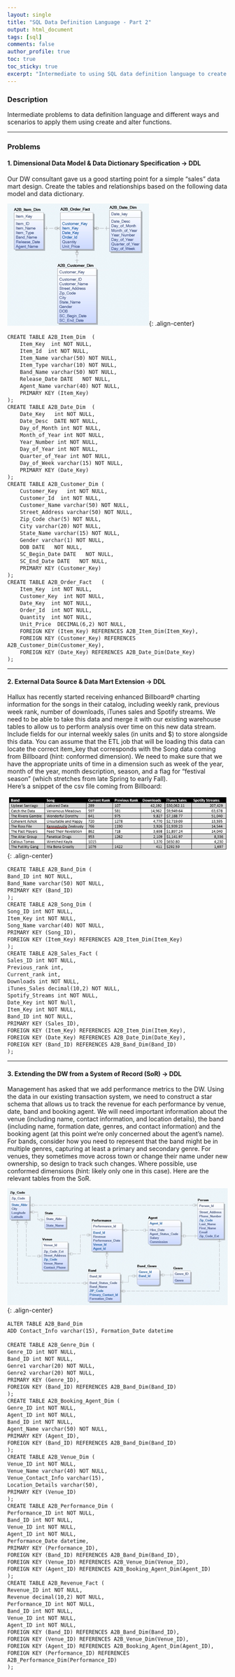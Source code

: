 ```yaml
---
layout: single
title: "SQL Data Definition Language - Part 2"
output: html_document
tags: [sql]
comments: false
author_profile: true
toc: true
toc_sticky: true
excerpt: "Intermediate to using SQL data definition language to create tables with relationships."
---
```

### Description
Intermediate problems to data definition language and different ways and scenarios to apply them using create and alter functions.

---------------------------
### Problems

#### 1. Dimensional Data Model & Data Dictionary Specification -> DDL  
Our DW consultant gave us a good starting point for a simple “sales” data mart design. Create the tables and relationships based on the following data model and data dictionary.   

![SQL1](\assets\images\sql4\1.png){: .align-center} 
```
CREATE TABLE A2B_Item_Dim  (
    Item_Key  int NOT NULL,
    Item_Id  int NOT NULL,
    Item_Name varchar(50) NOT NULL,
    Item_Type varchar(10) NOT NULL,
    Band_Name varchar(50) NOT NULL,
    Release_Date DATE   NOT NULL,
    Agent_Name varchar(40) NOT NULL,
    PRIMARY KEY (Item_Key)
);
CREATE TABLE A2B_Date_Dim  (
    Date_Key   int NOT NULL,
    Date_Desc  DATE NOT NULL,
    Day_of_Month int NOT NULL,
    Month_of_Year int NOT NULL,
    Year_Number int NOT NULL,
    Day_of_Year int NOT NULL,
    Quarter_of_Year int NOT NULL,
    Day_of_Week varchar(15) NOT NULL,
    PRIMARY KEY (Date_Key)
);
CREATE TABLE A2B_Customer_Dim (
    Customer_Key   int NOT NULL,
    Customer_Id  int NOT NULL,
    Customer_Name varchar(50) NOT NULL,
    Street_Address varchar(50) NOT NULL,
    Zip_Code char(5) NOT NULL,
    City varchar(20) NOT NULL,
    State_Name varchar(15) NOT NULL,
    Gender varchar(1) NOT NULL,
    DOB DATE   NOT NULL,
    SC_Begin_Date DATE   NOT NULL,
    SC_End_Date DATE   NOT NULL,
    PRIMARY KEY (Customer_Key)
);
CREATE TABLE A2B_Order_Fact   (
    Item_Key  int NOT NULL,
    Customer_Key  int NOT NULL,
    Date_Key  int NOT NULL,
    Order_Id  int NOT NULL,
    Quantity  int NOT NULL,
    Unit_Price  DECIMAL(6,2) NOT NULL,
    FOREIGN KEY (Item_Key) REFERENCES A2B_Item_Dim(Item_Key),
    FOREIGN KEY (Customer_Key) REFERENCES A2B_Customer_Dim(Customer_Key),
    FOREIGN KEY (Date_Key) REFERENCES A2B_Date_Dim(Date_Key)
);
```

---------

#### 2. External Data Source & Data Mart Extension -> DDL  
Hallux has recently started receiving enhanced Billboard® charting information for the songs in their catalog, including weekly rank, previous week rank, number of downloads, iTunes sales and Spotify streams. We need to be able to take this data and merge it with our existing warehouse tables to allow us to perform analysis over time on this new data stream. Include fields for our internal weekly sales (in units and $) to store alongside this data. You can assume that the ETL job that will be loading this data can locate the correct item_key that corresponds with the Song data coming from Billboard (hint: conformed dimension). We need to make sure that we have the appropriate units of time in a dimension such as week of the year, month of the year, month description, season, and a flag for “festival season” (which stretches from late Spring to early Fall).   
Here’s a snippet of the csv file coming from Billboard:    

![SQL2](\assets\images\sql4\2.png){: .align-center}  
```
CREATE TABLE A2B_Band_Dim (
Band_ID int NOT NULL,
Band_Name varchar(50) NOT NULL,
PRIMARY KEY (Band_ID)
);
CREATE TABLE A2B_Song_Dim (
Song_ID int NOT NULL,
Item_Key int NOT NULL,
Song_Name varchar(40) NOT NULL,
PRIMARY KEY (Song_ID),
FOREIGN KEY (Item_Key) REFERENCES A2B_Item_Dim(Item_Key)
);
CREATE TABLE A2B_Sales_Fact (
Sales_ID int NOT NULL,
Previous_rank int,
Current_rank int,
Downloads int NOT NULL,
iTunes_Sales decimal(10,2) NOT NULL,
Spotify_Streams int NOT NULL,
Date_Key int NOT Null,
Item_Key int NOT NULL,
Band_ID int NOT NULL,
PRIMARY KEY (Sales_ID),
FOREIGN KEY (Item_Key) REFERENCES A2B_Item_Dim(Item_Key),
FOREIGN KEY (Date_Key) REFERENCES A2B_Date_Dim(Date_Key),
FOREIGN KEY (Band_ID) REFERENCES A2B_Band_Dim(Band_ID)
);
```

-----

#### 3. Extending the DW from a System of Record (SoR) -> DDL  
Management has asked that we add performance metrics to the DW. Using the data in our existing transaction system, we need to construct a star schema that allows us to track the revenue for each performance by venue, date, band and booking agent. We will need important information about the venue (including name, contact information, and location details), the band (including name, formation date, genres, and contact information) and the booking agent (at this point we’re only concerned about the agent’s name). For bands, consider how you need to represent that the band might be in multiple genres, capturing at least a primary and secondary genre. For venues, they sometimes move across town or change their name under new ownership, so design to track such changes. Where possible, use conformed dimensions (hint: likely only one in this case). Here are the relevant tables from the SoR.    

![SQL3](\assets\images\sql4\3.png){: .align-center} 
```
ALTER TABLE A2B_Band_Dim 
ADD Contact_Info varchar(15), Formation_Date datetime

CREATE TABLE A2B_Genre_Dim (
Genre_ID int NOT NULL,
Band_ID int NOT NULL,
Genre1 varchar(20) NOT NULL,
Genre2 varchar(20) NOT NULL,
PRIMARY KEY (Genre_ID),
FOREIGN KEY (Band_ID) REFERENCES A2B_Band_Dim(Band_ID)
);
CREATE TABLE A2B_Booking_Agent_Dim (
Genre_ID int NOT NULL,
Agent_ID int NOT NULL,
Band_ID int NOT NULL,
Agent_Name varchar(50) NOT NULL,
PRIMARY KEY (Agent_ID),
FOREIGN KEY (Band_ID) REFERENCES A2B_Band_Dim(Band_ID)
);
CREATE TABLE A2B_Venue_Dim (
Venue_ID int NOT NULL,
Venue_Name varchar(40) NOT NULL,
Venue_Contact_Info varchar(15),
Location_Details varchar(50),
PRIMARY KEY (Venue_ID)
);
CREATE TABLE A2B_Performance_Dim (
Performance_ID int NOT NULL,
Band_ID int NOT NULL,
Venue_ID int NOT NULL,
Agent_ID int NOT NULL,
Performance_Date datetime,
PRIMARY KEY (Performance_ID),
FOREIGN KEY (Band_ID) REFERENCES A2B_Band_Dim(Band_ID),
FOREIGN KEY (Venue_ID) REFERENCES A2B_Venue_Dim(Venue_ID),
FOREIGN KEY (Agent_ID) REFERENCES A2B_Booking_Agent_Dim(Agent_ID)
);
CREATE TABLE A2B_Revenue_Fact (
Revenue_ID int NOT NULL,
Revenue decimal(10,2) NOT NULL,
Performance_ID int NOT NULL,
Band_ID int NOT NULL,
Venue_ID int NOT NULL,
Agent_ID int NOT NULL,
FOREIGN KEY (Band_ID) REFERENCES A2B_Band_Dim(Band_ID),
FOREIGN KEY (Venue_ID) REFERENCES A2B_Venue_Dim(Venue_ID),
FOREIGN KEY (Agent_ID) REFERENCES A2B_Booking_Agent_Dim(Agent_ID),
FOREIGN KEY (Performance_ID) REFERENCES A2B_Performance_Dim(Performance_ID)
);
```


